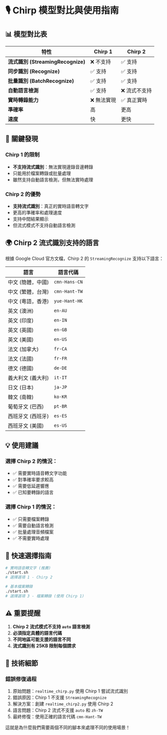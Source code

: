 # 🎙️ Chirp 模型對比與使用指南

## 📊 模型對比表

| 特性 | Chirp 1 | Chirp 2 |
|------|---------|---------|
| **流式識別 (StreamingRecognize)** | ❌ 不支持 | ✅ 支持 |
| **同步識別 (Recognize)** | ✅ 支持 | ✅ 支持 |
| **批量識別 (BatchRecognize)** | ✅ 支持 | ✅ 支持 |
| **自動語言檢測** | ✅ 支持 | ❌ 流式不支持 |
| **實時轉錄能力** | ❌ 無法實現 | ✅ 真正實時 |
| **準確率** | 高 | 更高 |
| **速度** | 快 | 更快 |

## 🎯 關鍵發現

### Chirp 1 的限制
- **不支持流式識別**：無法實現邊錄音邊轉錄
- 只能用於檔案轉錄或批量處理
- 雖然支持自動語言檢測，但無法實時處理

### Chirp 2 的優勢
- **支持流式識別**：真正的實時語音轉文字
- 更高的準確率和處理速度
- 支持中間結果顯示
- 但流式模式不支持自動語言檢測

## 🌍 Chirp 2 流式識別支持的語言

根據 Google Cloud 官方文檔，Chirp 2 的 `StreamingRecognize` 支持以下語言：

| 語言 | 語言代碼 |
|------|----------|
| 中文 (簡體，中國) | `cmn-Hans-CN` |
| 中文 (繁體，台灣) | `cmn-Hant-TW` |
| 中文 (粵語，香港) | `yue-Hant-HK` |
| 英文 (澳洲) | `en-AU` |
| 英文 (印度) | `en-IN` |
| 英文 (英國) | `en-GB` |
| 英文 (美國) | `en-US` |
| 法文 (加拿大) | `fr-CA` |
| 法文 (法國) | `fr-FR` |
| 德文 (德國) | `de-DE` |
| 義大利文 (義大利) | `it-IT` |
| 日文 (日本) | `ja-JP` |
| 韓文 (南韓) | `ko-KR` |
| 葡萄牙文 (巴西) | `pt-BR` |
| 西班牙文 (西班牙) | `es-ES` |
| 西班牙文 (美國) | `es-US` |

## 💡 使用建議

### 選擇 Chirp 2 的情況：
- ✅ 需要實時語音轉文字功能
- ✅ 對準確率要求較高
- ✅ 需要低延遲響應
- ✅ 已知要轉錄的語言

### 選擇 Chirp 1 的情況：
- ✅ 只需要檔案轉錄
- ✅ 需要自動語言檢測
- ✅ 批量處理音頻檔案
- ✅ 不需要實時處理

## 🚀 快速選擇指南

```bash
# 實時語音轉文字 (推薦)
./start.sh
# 選擇選項 1 - Chirp 2

# 基本檔案轉錄 
./start.sh  
# 選擇選項 3 - 檔案轉錄 (使用 Chirp 1)
```

## ⚠️ 重要提醒

1. **Chirp 2 流式模式不支持 `auto` 語言檢測**
2. **必須指定具體的語言代碼**
3. **不同地區可能支援的語言不同**
4. **流式識別有 25KB 限制每個請求**

## 📝 技術細節

### 錯誤修復過程
1. 原始問題：`realtime_chirp.py` 使用 Chirp 1 嘗試流式識別
2. 錯誤原因：Chirp 1 不支援 `StreamingRecognize`
3. 解決方案：創建 `realtime_chirp2.py` 使用 Chirp 2
4. 語言問題：Chirp 2 流式不支援 `auto` 和 `zh-TW`
5. 最終修復：使用正確的語言代碼 `cmn-Hant-TW`

這就是為什麼我們需要兩個不同的腳本來處理不同的使用場景！ 
